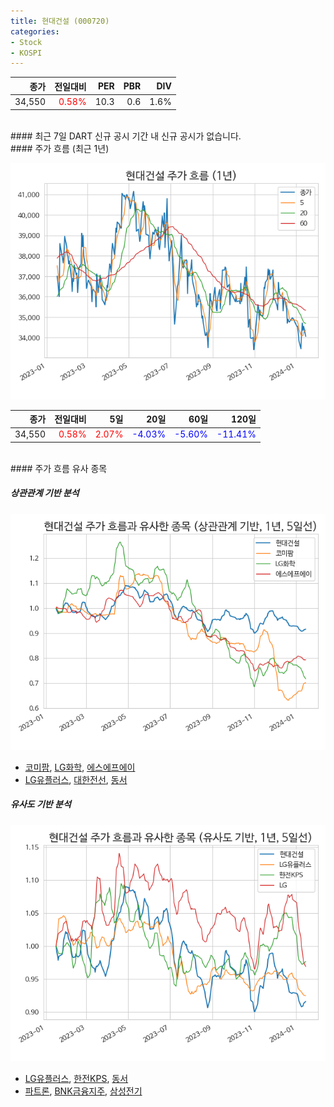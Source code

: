 ```yaml
---
title: 현대건설 (000720)
categories:
- Stock
- KOSPI
---
```


|종가|전일대비|PER|PBR|DIV|
|---:|-------:|--:|--:|--:|
|34,550|<span style="color: red">0.58%</span>|10.3|0.6|1.6%|

<!-- more -->

<br>
#### 최근 7일 DART 신규 공시
기간 내 신규 공시가 없습니다.

<br>
#### 주가 흐름 (최근 1년)

![000720](/assets/images/stock/000720.png)

|종가|전일대비|5일|20일|60일|120일|
|---:|-------:|--:|---:|---:|----:|
|34,550|<span style="color: red">0.58%</span>|<span style="color: red">2.07%</span>|<span style="color: blue">-4.03%</span>|<span style="color: blue">-5.60%</span>|<span style="color: blue">-11.41%</span>|

<br>
#### 주가 흐름 유사 종목

##### 상관관계 기반 분석

![000720](/assets/images/stock/000720_corr.png)
- [코미팜](/041960/), [LG화학](/051910/), [에스에프에이](/056190/)
- [LG유플러스](/032640/), [대한전선](/001440/), [동서](/026960/)

##### 유사도 기반 분석

![000720](/assets/images/stock/000720_sim.png)
- [LG유플러스](/032640/), [한전KPS](/051600/), [동서](/026960/)
- [파트론](/091700/), [BNK금융지주](/138930/), [삼성전기](/009150/)